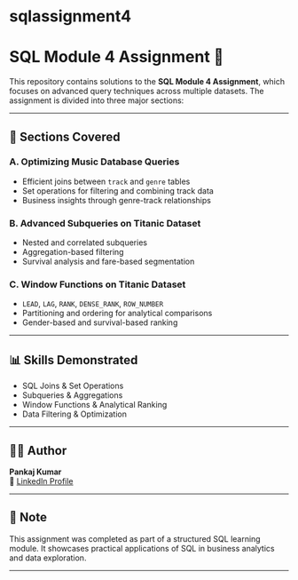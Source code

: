 # sqlassignment4

# SQL Module 4 Assignment 🚀

This repository contains solutions to the **SQL Module 4 Assignment**, which focuses on advanced query techniques across multiple datasets. The assignment is divided into three major sections:

---

## 📁 Sections Covered

### A. Optimizing Music Database Queries
- Efficient joins between `track` and `genre` tables
- Set operations for filtering and combining track data
- Business insights through genre-track relationships

### B. Advanced Subqueries on Titanic Dataset
- Nested and correlated subqueries
- Aggregation-based filtering
- Survival analysis and fare-based segmentation

### C. Window Functions on Titanic Dataset
- `LEAD`, `LAG`, `RANK`, `DENSE_RANK`, `ROW_NUMBER`
- Partitioning and ordering for analytical comparisons
- Gender-based and survival-based ranking

---

## 📊 Skills Demonstrated
- SQL Joins & Set Operations  
- Subqueries & Aggregations  
- Window Functions & Analytical Ranking  
- Data Filtering & Optimization  

---

## 👨‍💻 Author

**Pankaj Kumar**  
📎 [LinkedIn Profile](www.linkedin.com/in/pankaj-kumar-yadav-278986331)

---

## 📌 Note

This assignment was completed as part of a structured SQL learning module. It showcases practical applications of SQL in business analytics and data exploration.

---

